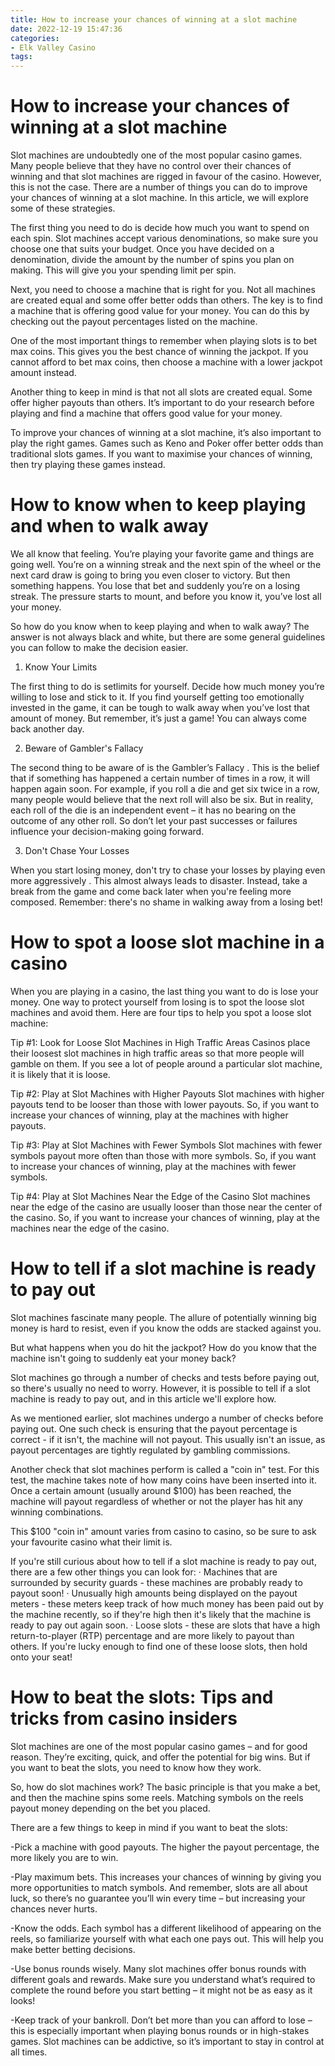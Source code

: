 ```yaml
---
title: How to increase your chances of winning at a slot machine
date: 2022-12-19 15:47:36
categories:
- Elk Valley Casino
tags:
---
```



#  How to increase your chances of winning at a slot machine

Slot machines are undoubtedly one of the most popular casino games. Many people believe that they have no control over their chances of winning and that slot machines are rigged in favour of the casino. However, this is not the case. There are a number of things you can do to improve your chances of winning at a slot machine. In this article, we will explore some of these strategies.

The first thing you need to do is decide how much you want to spend on each spin. Slot machines accept various denominations, so make sure you choose one that suits your budget. Once you have decided on a denomination, divide the amount by the number of spins you plan on making. This will give you your spending limit per spin.

Next, you need to choose a machine that is right for you. Not all machines are created equal and some offer better odds than others. The key is to find a machine that is offering good value for your money. You can do this by checking out the payout percentages listed on the machine.

One of the most important things to remember when playing slots is to bet max coins. This gives you the best chance of winning the jackpot. If you cannot afford to bet max coins, then choose a machine with a lower jackpot amount instead.

Another thing to keep in mind is that not all slots are created equal. Some offer higher payouts than others. It’s important to do your research before playing and find a machine that offers good value for your money.

To improve your chances of winning at a slot machine, it’s also important to play the right games. Games such as Keno and Poker offer better odds than traditional slots games. If you want to maximise your chances of winning, then try playing these games instead.

#  How to know when to keep playing and when to walk away

We all know that feeling. You’re playing your favorite game and things are going well. You’re on a winning streak and the next spin of the wheel or the next card draw is going to bring you even closer to victory. But then something happens. You lose that bet and suddenly you’re on a losing streak. The pressure starts to mount, and before you know it, you’ve lost all your money.

So how do you know when to keep playing and when to walk away? The answer is not always black and white, but there are some general guidelines you can follow to make the decision easier.

1) Know Your Limits

The first thing to do is setlimits for yourself. Decide how much money you’re willing to lose and stick to it. If you find yourself getting too emotionally invested in the game, it can be tough to walk away when you’ve lost that amount of money. But remember, it’s just a game! You can always come back another day.

2) Beware of Gambler's Fallacy

The second thing to be aware of is the Gambler’s Fallacy . This is the belief that if something has happened a certain number of times in a row, it will happen again soon. For example, if you roll a die and get six twice in a row, many people would believe that the next roll will also be six. But in reality, each roll of the die is an independent event – it has no bearing on the outcome of any other roll. So don’t let your past successes or failures influence your decision-making going forward.

3) Don't Chase Your Losses

When you start losing money, don't try to chase your losses by playing even more aggressively . This almost always leads to disaster. Instead, take a break from the game and come back later when you're feeling more composed. Remember: there's no shame in walking away from a losing bet!

#  How to spot a loose slot machine in a casino 

When you are playing in a casino, the last thing you want to do is lose your money. One way to protect yourself from losing is to spot the loose slot machines and avoid them. Here are four tips to help you spot a loose slot machine:

Tip #1: Look for Loose Slot Machines in High Traffic Areas 
Casinos place their loosest slot machines in high traffic areas so that more people will gamble on them. If you see a lot of people around a particular slot machine, it is likely that it is loose.

Tip #2: Play at Slot Machines with Higher Payouts 
Slot machines with higher payouts tend to be looser than those with lower payouts. So, if you want to increase your chances of winning, play at the machines with higher payouts.

Tip #3: Play at Slot Machines with Fewer Symbols 
Slot machines with fewer symbols payout more often than those with more symbols. So, if you want to increase your chances of winning, play at the machines with fewer symbols.

Tip #4: Play at Slot Machines Near the Edge of the Casino 
Slot machines near the edge of the casino are usually looser than those near the center of the casino. So, if you want to increase your chances of winning, play at the machines near the edge of the casino.

#  How to tell if a slot machine is ready to pay out 
Slot machines fascinate many people. The allure of potentially winning big money is hard to resist, even if you know the odds are stacked against you. 

But what happens when you do hit the jackpot? How do you know that the machine isn't going to suddenly eat your money back? 

Slot machines go through a number of checks and tests before paying out, so there's usually no need to worry. However, it is possible to tell if a slot machine is ready to pay out, and in this article we'll explore how. 

As we mentioned earlier, slot machines undergo a number of checks before paying out. One such check is ensuring that the payout percentage is correct - if it isn't, the machine will not payout. This usually isn't an issue, as payout percentages are tightly regulated by gambling commissions. 

Another check that slot machines perform is called a "coin in" test. For this test, the machine takes note of how many coins have been inserted into it. Once a certain amount (usually around $100) has been reached, the machine will payout regardless of whether or not the player has hit any winning combinations. 

This $100 "coin in" amount varies from casino to casino, so be sure to ask your favourite casino what their limit is. 

If you're still curious about how to tell if a slot machine is ready to pay out, there are a few other things you can look for: 
· Machines that are surrounded by security guards - these machines are probably ready to payout soon! · Unusually high amounts being displayed on the payout meters - these meters keep track of how much money has been paid out by the machine recently, so if they're high then it's likely that the machine is ready to pay out again soon. · Loose slots - these are slots that have a high return-to-player (RTP) percentage and are more likely to payout than others. If you're lucky enough to find one of these loose slots, then hold onto your seat!

#  How to beat the slots: Tips and tricks from casino insiders

Slot machines are one of the most popular casino games – and for good reason. They’re exciting, quick, and offer the potential for big wins. But if you want to beat the slots, you need to know how they work.

So, how do slot machines work? The basic principle is that you make a bet, and then the machine spins some reels. Matching symbols on the reels payout money depending on the bet you placed.

There are a few things to keep in mind if you want to beat the slots:

-Pick a machine with good payouts. The higher the payout percentage, the more likely you are to win.

-Play maximum bets. This increases your chances of winning by giving you more opportunities to match symbols. And remember, slots are all about luck, so there’s no guarantee you’ll win every time – but increasing your chances never hurts.

-Know the odds. Each symbol has a different likelihood of appearing on the reels, so familiarize yourself with what each one pays out. This will help you make better betting decisions.

-Use bonus rounds wisely. Many slot machines offer bonus rounds with different goals and rewards. Make sure you understand what’s required to complete the round before you start betting – it might not be as easy as it looks!

-Keep track of your bankroll. Don’t bet more than you can afford to lose – this is especially important when playing bonus rounds or in high-stakes games. Slot machines can be addictive, so it’s important to stay in control at all times.
